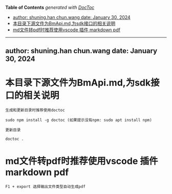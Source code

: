 <!-- START doctoc generated TOC please keep comment here to allow auto update -->
<!-- DON'T EDIT THIS SECTION, INSTEAD RE-RUN doctoc TO UPDATE -->
**Table of Contents**  *generated with [DocToc](https://github.com/thlorenz/doctoc)*

  - [author: shuning.han chun.wang
date: January 30, 2024](#author-shuninghan-chunwang%0Adate-january-30-2024)
- [本目录下源文件为BmApi.md,为sdk接口的相关说明](#%E6%9C%AC%E7%9B%AE%E5%BD%95%E4%B8%8B%E6%BA%90%E6%96%87%E4%BB%B6%E4%B8%BAbmapimd%E4%B8%BAsdk%E6%8E%A5%E5%8F%A3%E7%9A%84%E7%9B%B8%E5%85%B3%E8%AF%B4%E6%98%8E)
- [md文件转pdf时推荐使用vscode 插件 markdown pdf](#md%E6%96%87%E4%BB%B6%E8%BD%ACpdf%E6%97%B6%E6%8E%A8%E8%8D%90%E4%BD%BF%E7%94%A8vscode-%E6%8F%92%E4%BB%B6-markdown-pdf)

<!-- END doctoc generated TOC please keep comment here to allow auto update -->

---
author: shuning.han chun.wang
date: January 30, 2024
---

# 本目录下源文件为BmApi.md,为sdk接口的相关说明

    生成和更新目录时推荐使用doctoc

    sudo npm install -g doctoc (如果提示没有npm: sudo apt install npm)

    更新目录

    doctoc .

# md文件转pdf时推荐使用vscode 插件 markdown pdf

    F1 + export 选择输出文件类型自动生成pdf
